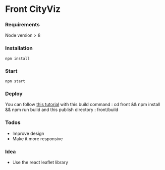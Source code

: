# Front CityViz

### Requirements

Node version > 8

### Installation

```
npm install
```

### Start

```
npm start
```

### Deploy

You can follow [this tutorial](https://serverless.com/blog/how-built-static-serverless-website-netlify/) with this build command : cd front && npm install && npm run build and this publish directory : front/build

<!-- Or you can use the serverless.yml file, you need to write your Netlify and Github API tokens in the file, once it is done, if you have correctly configured the file.

You then need to install the serverless packages :

``` bash
npm install -g serverless
npm install -g serverless-components
```

You then need to load your AWS credentials, the easiest way is the following :

``` bash
export AWS_ACCESS_KEY_ID=<your-key-here>
export AWS_SECRET_ACCESS_KEY=<your-secret-key-here>
```

When running the following command, the serverless component will be deployed

``` bash
components deploy
``` -->

### Todos

* Improve design
* Make it more responsive

### Idea

* Use the react leaflet library
